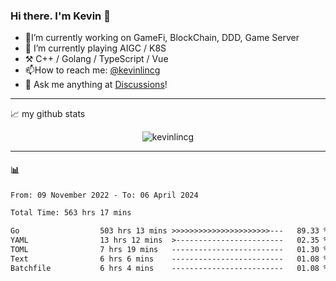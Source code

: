### Hi there. I'm Kevin 👋

- 🔭I’m currently working on GameFi, BlockChain, DDD, Game Server
- 🌱 I’m currently playing AIGC / K8S
-   :hammer_and_pick: C++ / Golang / TypeScript / Vue
- 📫How to reach me: [@kevinlincg](https://twitter.com/kevinlincg) 
-   :thought_balloon: Ask me anything at [Discussions](https://github.com/kevinlincg/kevinlincg/issues/new)!

---

📈 my github stats

<p align="center"> <img src="https://github-readme-stats-ouuan.vercel.app/api?username=kevinlincg&theme=dark&show_icons=true&count_private=true" alt="kevinlincg" />

---

#### :bar_chart: 

<!--START_SECTION:waka-->

```txt
From: 09 November 2022 - To: 06 April 2024

Total Time: 563 hrs 17 mins

Go                  503 hrs 13 mins >>>>>>>>>>>>>>>>>>>>>>---   89.33 %
YAML                13 hrs 12 mins  >------------------------   02.35 %
TOML                7 hrs 19 mins   -------------------------   01.30 %
Text                6 hrs 6 mins    -------------------------   01.08 %
Batchfile           6 hrs 4 mins    -------------------------   01.08 %
```

<!--END_SECTION:waka-->
